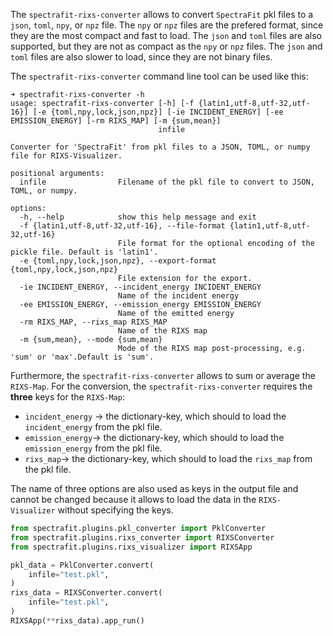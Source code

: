 The `spectrafit-rixs-converter` allows to convert `SpectraFit` pkl files to a
`json`, `toml`, `npy`, or `npz` file. The `npy` or `npz` files are the prefered
format, since they are the most compact and fast to load. The `json` and `toml`
files are also supported, but they are not as compact as the `npy` or `npz`
files. The `json` and `toml` files are also slower to load, since they are not
binary files.

The `spectrafit-rixs-converter` command line tool can be used like this:

```shell
➜ spectrafit-rixs-converter -h
usage: spectrafit-rixs-converter [-h] [-f {latin1,utf-8,utf-32,utf-16}] [-e {toml,npy,lock,json,npz}] [-ie INCIDENT_ENERGY] [-ee EMISSION_ENERGY] [-rm RIXS_MAP] [-m {sum,mean}]
                                 infile

Converter for 'SpectraFit' from pkl files to a JSON, TOML, or numpy file for RIXS-Visualizer.

positional arguments:
  infile                Filename of the pkl file to convert to JSON, TOML, or numpy.

options:
  -h, --help            show this help message and exit
  -f {latin1,utf-8,utf-32,utf-16}, --file-format {latin1,utf-8,utf-32,utf-16}
                        File format for the optional encoding of the pickle file. Default is 'latin1'.
  -e {toml,npy,lock,json,npz}, --export-format {toml,npy,lock,json,npz}
                        File extension for the export.
  -ie INCIDENT_ENERGY, --incident_energy INCIDENT_ENERGY
                        Name of the incident energy
  -ee EMISSION_ENERGY, --emission_energy EMISSION_ENERGY
                        Name of the emitted energy
  -rm RIXS_MAP, --rixs_map RIXS_MAP
                        Name of the RIXS map
  -m {sum,mean}, --mode {sum,mean}
                        Mode of the RIXS map post-processing, e.g. 'sum' or 'max'.Default is 'sum'.
```

Furthermore, the `spectrafit-rixs-converter` allows to sum or average the
`RIXS-Map`. For the conversion, the `spectrafit-rixs-converter` requires the
**three** keys for the `RIXS-Map`:

- `incident_energy` &rarr; the dictionary-key, which should to load the
  `incident_energy` from the pkl file.
- `emission_energy`&rarr; the dictionary-key, which should to load the
  `emission_energy` from the pkl file.
- `rixs_map`&rarr; the dictionary-key, which should to load the `rixs_map` from
  the pkl file.

The name of three options are also used as keys in the output file and cannot be
changed because it allows to load the data in the `RIXS-Visualizer` without
specifying the keys.

```python
from spectrafit.plugins.pkl_converter import PklConverter
from spectrafit.plugins.rixs_converter import RIXSConverter
from spectrafit.plugins.rixs_visualizer import RIXSApp

pkl_data = PklConverter.convert(
    infile="test.pkl",
)
rixs_data = RIXSConverter.convert(
    infile="test.pkl",
)
RIXSApp(**rixs_data).app_run()
```
